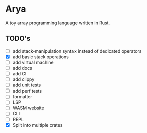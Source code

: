 # Arya

A toy array programming language written in Rust.

## TODO's

- [ ] add stack-manipulation syntax instead of dedicated operators
- [x] add basic stack operations
- [ ] add virtual machine
- [ ] add docs
- [ ] add CI
- [ ] add clippy
- [ ] add unit tests
- [ ] add perf tests
- [ ] formatter
- [ ] LSP
- [ ] WASM website
- [ ] CLI
- [ ] REPL
- [x] Split into multiple crates

